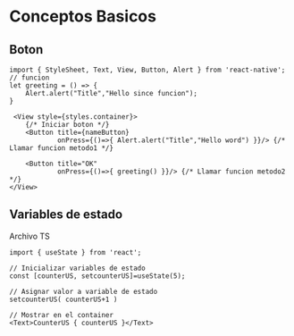 # Conceptos Basicos
## Boton
    import { StyleSheet, Text, View, Button, Alert } from 'react-native';
    // funcion
    let greeting = () => {
        Alert.alert("Title","Hello since funcion");
    }

     <View style={styles.container}>
        {/* Iniciar boton */}
        <Button title={nameButton}
                onPress={()=>{ Alert.alert("Title","Hello word") }}/> {/* Llamar funcion metodo1 */}

        <Button title="OK"
                onPress={()=>{ greeting() }}/> {/* Llamar funcion metodo2 */}
    </View>


## Variables de estado
Archivo TS
    
    import { useState } from 'react';

    // Inicializar variables de estado
    const [counterUS, setcounterUS]=useState(5);

    // Asignar valor a variable de estado
    setcounterUS( counterUS+1 )

    // Mostrar en el container
    <Text>CounterUS { counterUS }</Text>